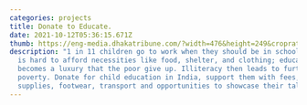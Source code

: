 ```yaml
---
categories: projects
title: Donate to Educate.
date: 2021-10-12T05:36:15.671Z
thumb: https://eng-media.dhakatribune.com/?width=476&height=249&cropratio=16:9&quality=100&image=/uploads/2016/09/education-for-underprivileged-children.jpg
description: "1 in 11 children go to work when they should be in school. When it
  is hard to afford necessities like food, shelter, and clothing; education
  becomes a luxury that the poor give up. Illiteracy then leads to further
  poverty. Donate for child education in India, support them with fees, school
  supplies, footwear, transport and opportunities to showcase their talents. "
---
```

